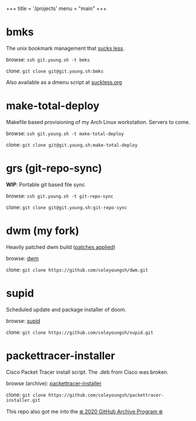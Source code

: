 +++
title = '/projects'
menu = "main"
+++

# bmks

The unix bookmark management that [sucks less](https://suckless.org/philosophy/).

browse: `ssh git.young.sh -t bmks`

clone: `git clone git@git.young.sh:bmks`

Also available as a dmenu script at [suckless.org](https://tools.suckless.org/dmenu/scripts/)

# make-total-deploy

Makefile based provisioning of my Arch Linux workstation. Servers to come.

browse: `ssh git.young.sh -t make-total-deploy`

clone: `git clone git@git.young.sh:make-total-deploy`

# grs (git-repo-sync)

**WIP**: Portable git based file sync

browse: `ssh git.young.sh -t git-repo-sync`

clone: `git clone git@git.young.sh:git-repo-sync`

# dwm (my fork)

Heavily patched dwm build ([patches applied](https://github.com/coleyoungsh/dwm/tree/main/patches))

browse: [dwm](https://github.com/coleyoungsh/dwm) 

clone: `git clone https://github.com/coleyoungsh/dwm.git`

# supid

Scheduled update and package installer of doom.

browse: [supid](https://github.com/coleyoungsh/supid)

clone: `git clone https://github.com/coleyoungsh/supid.git`

# packettracer-installer

Cisco Packet Tracer install script. The .deb from Cisco was broken.

browse (archive): [packettracer-installer](https://github.com/coleyoungsh/packettracer-installer) 

clone: `git clone https://github.com/coleyoungsh/packettracer-installer.git`

This repo also got me into the [❄️ 2020 GitHub Archive Program ❄️](https://archiveprogram.github.com/)
